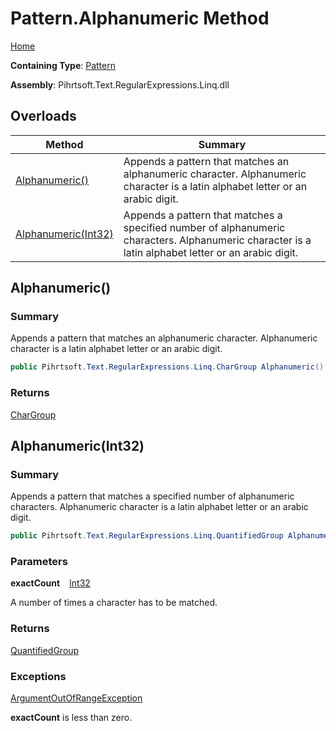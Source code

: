 # Pattern\.Alphanumeric Method

[Home](../../../../../../README.md)

**Containing Type**: [Pattern](../README.md)

**Assembly**: Pihrtsoft\.Text\.RegularExpressions\.Linq\.dll

## Overloads

| Method | Summary |
| ------ | ------- |
| [Alphanumeric()](#Pihrtsoft_Text_RegularExpressions_Linq_Pattern_Alphanumeric) | Appends a pattern that matches an alphanumeric character\. Alphanumeric character is a latin alphabet letter or an arabic digit\. |
| [Alphanumeric(Int32)](#Pihrtsoft_Text_RegularExpressions_Linq_Pattern_Alphanumeric_System_Int32_) | Appends a pattern that matches a specified number of alphanumeric characters\. Alphanumeric character is a latin alphabet letter or an arabic digit\. |

## Alphanumeric\(\) <a name="Pihrtsoft_Text_RegularExpressions_Linq_Pattern_Alphanumeric"></a>

### Summary

Appends a pattern that matches an alphanumeric character\. Alphanumeric character is a latin alphabet letter or an arabic digit\.

```csharp
public Pihrtsoft.Text.RegularExpressions.Linq.CharGroup Alphanumeric()
```

### Returns

[CharGroup](../../CharGroup/README.md)

## Alphanumeric\(Int32\) <a name="Pihrtsoft_Text_RegularExpressions_Linq_Pattern_Alphanumeric_System_Int32_"></a>

### Summary

Appends a pattern that matches a specified number of alphanumeric characters\. Alphanumeric character is a latin alphabet letter or an arabic digit\.

```csharp
public Pihrtsoft.Text.RegularExpressions.Linq.QuantifiedGroup Alphanumeric(int exactCount)
```

### Parameters

**exactCount** &ensp; [Int32](https://docs.microsoft.com/en-us/dotnet/api/system.int32)

A number of times a character has to be matched\.

### Returns

[QuantifiedGroup](../../QuantifiedGroup/README.md)

### Exceptions

[ArgumentOutOfRangeException](https://docs.microsoft.com/en-us/dotnet/api/system.argumentoutofrangeexception)

**exactCount** is less than zero\.


